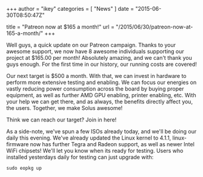 +++
author = "ikey"
categories = [
"News"
]
date =  "2015-06-30T08:50:47Z"

title = "Patreon now at $165 a month!"
url = "/2015/06/30/patreon-now-at-165-a-month/"
+++

Well guys, a quick update on our Patreon campaign. Thanks to your awesome support, we now have 8 awesome individuals supporting our project at $165.00 per month! Absolutely amazing, and we can't thank you guys enough. For the 
first time in our history, our running costs are covered!

Our next target is $500 a month. With that, we can invest in hardware to perform more extensive testing and enabling. We can focus our energies on vastly reducing power consumption across the board by buying proper equipment, as well 
as further AMD GPU enabling, printer enabling, etc. With your help we can get there, and as always, the benefits directly affect you, the users. Together, we make Solus awesome!

Think we can reach our target? Join in here!

As a side-note, we've spun a few ISOs already today, and we'll be doing our daily this evening. We've already updated the Linux kernel to 4.1.1, linux-firmware now has further Tegra and Radeon support, as well as newer Intel WiFi chipsets! We'll let you know when its ready for testing. Users who installed yesterdays daily for testing can just upgrade with:

```
sudo eopkg up
```
